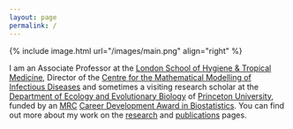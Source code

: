 ```yaml
---
layout: page
permalink: /
---
```


{% include image.html url="/images/main.png" align="right" %}

I am an Associate Professor at the <a href="http://www.lshtm.ac.uk/" title="London School of Hygiene &amp; Tropical Medicine">London School of Hygiene &amp; Tropical Medicine</a>, Director of the <a href="http://cmmid.lshtm.ac.uk">Centre for the Mathematical Modelling of Infectious Diseases</a> and sometimes a visiting research scholar at the <a href="http://www.princeton.edu/eeb/">Department of Ecology and Evolutionary Biology</a> of <a href="http://www.princeton.edu/" title = "Princeton University">Princeton University</a>, funded by an <a href="http://www.mrc.ac.uk">MRC</a> <a href="http://www.mrc.ac.uk/skills-careers/fellowships/strategic-skills-fellowships/career-development-award-cda-in-biostatistics/">Career Development Award in Biostatistics</a>. You can find out more about my work on the <a href="/research/" title="research">research</a> and <a href="/publications/" title="publications">publications</a> pages.
